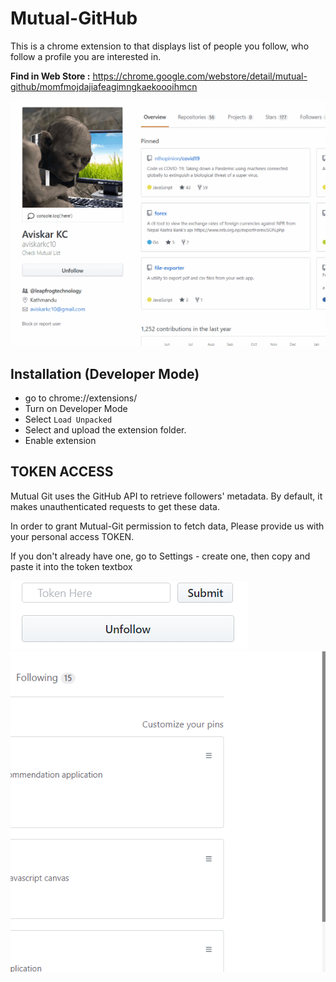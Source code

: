 # Mutual-GitHub

This is a chrome extension to that displays list of people you follow, who follow a profile you are interested in.

**Find in Web Store :** https://chrome.google.com/webstore/detail/mutual-github/momfmojdajiafeagimngkaekoooihmcn

![action](https://github.com/Shreets/Mutual-GitHub/blob/master/screenshots/screen_gif.gif)

## Installation (Developer Mode)

* go to chrome://extensions/
* Turn on Developer Mode
* Select `Load Unpacked`
* Select and upload the extension folder.
* Enable extension

## TOKEN ACCESS

Mutual Git uses the GitHub API to retrieve followers' metadata. By default, it makes unauthenticated requests to get these data.

In order to grant Mutual-Git permission to fetch data, Please provide us with your personal access TOKEN.

If you don't already have one, go to Settings - create one, then copy and paste it into the token textbox


![token_box](https://github.com/Shreets/Mutual-GitHub/blob/master/screenshots/token-place.PNG)
![token_box](https://github.com/Shreets/Mutual-GitHub/blob/master/screenshots/token_gif.gif)

